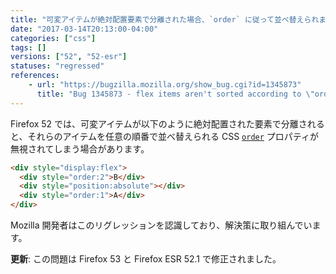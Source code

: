 ```yaml
---
title: "可変アイテムが絶対配置要素で分離された場合、`order` に従って並べ替えられません"
date: "2017-03-14T20:13:00-04:00"
categories: ["css"]
tags: []
versions: ["52", "52-esr"]
statuses: "regressed"
references:
    - url: "https://bugzilla.mozilla.org/show_bug.cgi?id=1345873"
      title: "Bug 1345873 - flex items aren't sorted according to \"order\", if they're separated by an abspos sibling"
---
```

Firefox 52 では、可変アイテムが以下のように絶対配置された要素で分離されると、それらのアイテムを任意の順番で並べ替えられる CSS [`order`](https://developer.mozilla.org/docs/Web/CSS/order) プロパティが無視されてしまう場合があります。

```html
<div style="display:flex">
  <div style="order:2">B</div>
  <div style="position:absolute"></div>
  <div style="order:1">A</div>
</div>
```

Mozilla 開発者はこのリグレッションを認識しており、解決策に取り組んでいます。

**更新**: この問題は Firefox 53 と Firefox ESR 52.1 で修正されました。
